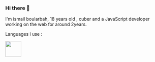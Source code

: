 ### Hi there 👋

I'm ismail boularbah, 18 years old , cuber and a JavaScript developer working on the web for around 2years.

Languages i use :

<img style="height:50px;width:50px;" src="https://boularbahismail.netlify.app/blog/jslogo.svg" />
